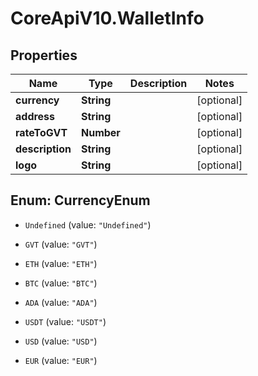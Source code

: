 # CoreApiV10.WalletInfo

## Properties
Name | Type | Description | Notes
------------ | ------------- | ------------- | -------------
**currency** | **String** |  | [optional] 
**address** | **String** |  | [optional] 
**rateToGVT** | **Number** |  | [optional] 
**description** | **String** |  | [optional] 
**logo** | **String** |  | [optional] 


<a name="CurrencyEnum"></a>
## Enum: CurrencyEnum


* `Undefined` (value: `"Undefined"`)

* `GVT` (value: `"GVT"`)

* `ETH` (value: `"ETH"`)

* `BTC` (value: `"BTC"`)

* `ADA` (value: `"ADA"`)

* `USDT` (value: `"USDT"`)

* `USD` (value: `"USD"`)

* `EUR` (value: `"EUR"`)




